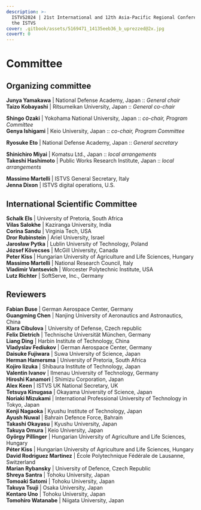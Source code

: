 ```yaml
---
description: >-
  ISTVS2024 | 21st International and 12th Asia-Pacific Regional Conference of
  the ISTVS
cover: .gitbook/assets/5169471_14135eeb36_b_uprezzed@2x.jpg
coverY: 0
---
```


# Committee

## Organizing committee

**Junya Yamakawa** | National Defense Academy, Japan :: _General chair_\
**Taizo Kobayashi** | Ritsumeikan University, Japan :: _General co-chair_

**Shingo Ozaki** | Yokohama National University, Japan :: _co-chair, Program Committee_\
**Genya Ishigami** | Keio University, Japan :: _co-chair, Program Committee_

**Ryosuke Eto** | National Defense Academy, Japan :: _General secretary_

**Shinichiro Miyai** | Komatsu Ltd., Japan :: _local arrangements_\
**Takeshi Hashimoto** | Public Works Research Institute, Japan :: _local arrangements_

**Massimo Martelli** | ISTVS General Secretary, Italy\
**Jenna Dixon** | ISTVS digital operations, U.S.

## International Scientific Committee

**Schalk Els** | University of Pretoria, South Africa\
**Vilas Salokhe** | Kaziranga University, India\
**Corina Sandu** | Virginia Tech, USA\
**Dror Rubinstein** | Ariel University, Israel\
**Jarosław Pytka** | Lublin University of Technology, Poland\
**József Kövecses** | McGill University, Canada\
**Peter Kiss** | Hungarian University of Agriculture and Life Sciences, Hungary\
**Massimo Martelli** | National Research Council, Italy\
**Vladimir Vantsevich**  | Worcester Polytechnic Institute, USA\
**Lutz Richter** | SoftServe, Inc., Germany

## Reviewers

**Fabian Buse** | German Aerospace Center, Germany\
**Guangming Chen** | Nanjing University of Aeronautics and Astronautics, China\
**Klara Cibulova** | University of Defense, Czech republic\
**Felix Dietrich** | Technische Universität München, Germany\
**Liang Ding** | Harbin Institute of Technology, China\
**Vladyslav Fediukov** | German Aerospace Center, Germany\
**Daisuke Fujiwara** | Suwa University of Science, Japan\
**Herman Hamersma** | University of Pretoria, South Africa\
**Kojiro Iizuka** | Shibaura Institute of Technology, Japan\
**Valentin Ivanov** | Ilmenau University of Technology, Germany\
**Hiroshi Kanamori** | Shimizu Corporation, Japan\
**Alex Keen** | ISTVS UK National Secretary, UK\
**Tetsuya Kinugasa** | Okayama University of Science, Japan\
**Noriaki Mizukami** | International Professional University of Technology in Tokyo, Japan\
**Kenji Nagaoka** | Kyushu Institute of Technology, Japan\
**Ayush Nuwal** | Bahrain Defence Force, Bahrain\
**Takashi Okayasu** | Kyushu University, Japan\
**Takuya Omura** | Keio University, Japan\
**György Pillinger** | Hungarian University of Agriculture and Life Sciences, Hungary\
**Péter Kiss** | Hungarian University of Agriculture and Life Sciences, Hungary\
**David Rodriguez Martinez** | École Polytechnique Fédérale de Lausanne, Switzerland\
**Marian Rybansky** | University of Defence, Czech Republic\
**Shreya Santra** | Tohoku University, Japan\
**Tomoaki Satomi** | Tohoku University, Japan\
**Takuya Tsuji** | Osaka University, Japan\
**Kentaro Uno** | Tohoku University, Japan\
**Tomohiro Watanabe** | Niigata University, Japan
